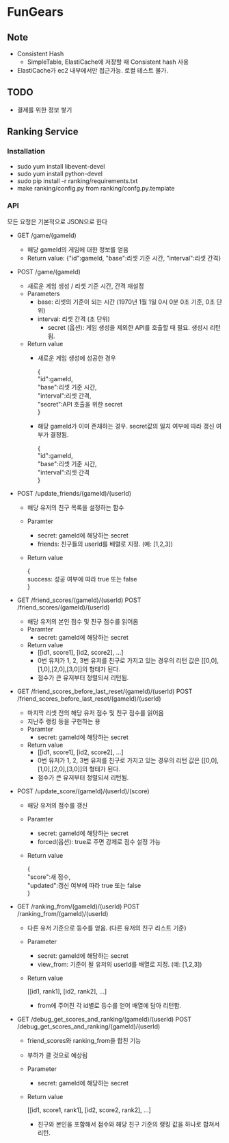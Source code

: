 # FunGears

## Note

  - Consistent Hash
    - SimpleTable, ElastiCache에 저장할 때 Consistent hash 사용
  - ElastiCache가 ec2 내부에서만 접근가능. 로컬 테스트 불가.

## TODO

  - 결제를 위한 정보 쌓기

## Ranking Service

### Installation

  - sudo yum install libevent-devel
  - sudo yum install python-devel
  - sudo pip install -r ranking/requirements.txt
  - make ranking/config.py from ranking/confg.py.template

### API

모든 요청은 기본적으로 JSON으로 한다

  - GET /game/(gameId)
    - 해당 gameId의 게임에 대한 정보를 얻음
    - Return value: {"id":gameId, "base":리셋 기준 시간, "interval":리셋 간격}
  - POST /game/(gameId)
    - 새로운 게임 생성 / 리셋 기준 시간, 간격 재설정
    - Parameters
      - base: 리셋의 기준이 되는 시간 (1970년 1월 1일 0시 0분 0초 기준, 0초 단위)
  	  - interval: 리셋 간격 (초 단위)
	    - secret (옵션): 게임 생성을 제외한 API를 호출할 때 필요. 생성시 리턴됨.
    - Return value
      - 새로운 게임 생성에 성공한 경우

          {  
            "id":gameId,  
            "base":리셋 기준 시간,  
            "interval":리셋 간격,  
            "secret":API 호출을 위한 secret  
          }

      - 해당 gameId가 이미 존재하는 경우. secret값의 일치 여부에 따라 갱신 여부가 결정됨.

          {  
            "id":gameId,  
            "base":리셋 기준 시간,  
            "interval":리셋 간격  
          }
  
  - POST /update_friends/(gameId)/(userId)
    - 해당 유저의 친구 목록을 설정하는 함수
    - Paramter
      - secret: gameId에 해당하는 secret
      - friends: 친구들의 userId를 배렬로 지정. (예: [1,2,3])
    - Return value

        {  
          success: 성공 여부에 따라 true 또는 false  
        }

  - GET /friend_scores/(gameId)/(userId)
    POST /friend_scores/(gameId)/(userId)
    - 해당 유저의 본인 점수 및 친구 점수를 읽어옴
    - Paramter
      - secret: gameId에 해당하는 secret
    - Return value
      - [[id1, score1], [id2, score2], ...]
      - 0번 유저가 1, 2, 3번 유저를 친구로 가지고 있는 경우의 리턴 값은 [[0,0],[1,0],[2,0],[3,0]]의 형태가 된다.
	  - 점수가 큰 유저부터 정렬되서 리턴됨.

  - GET /friend_scores_before_last_reset/(gameId)/(userId)
    POST /friend_scores_before_last_reset/(gameId)/(userId)
    - 마지막 리셋 전의 해당 유저 점수 및 친구 점수를 읽어옴
	- 지난주 랭킹 등을 구현하는 용
    - Paramter
      - secret: gameId에 해당하는 secret
    - Return value
      - [[id1, score1], [id2, score2], ...]
      - 0번 유저가 1, 2, 3번 유저를 친구로 가지고 있는 경우의 리턴 값은 [[0,0],[1,0],[2,0],[3,0]]의 형태가 된다.
	  - 점수가 큰 유저부터 정렬되서 리턴됨.

  - POST /update_score/(gameId)/(userId)/(score)
    - 해당 유저의 점수를 갱신
    - Paramter
      - secret: gameId에 해당하는 secret
	  - forced(옵션): true로 주면 강제로 점수 설정 가능
    - Return value

        {  
          "score":새 점수,  
          "updated":갱신 여부에 따라 true 또는 false  
        }

  - GET /ranking_from/(gameId)/(userId)
    POST /ranking_from/(gameId)/(userId)
    - 다른 유저 기준으로 등수를 얻음. (다른 유저의 친구 리스트 기준)
    - Parameter
      - secret: gameId에 해당하는 secret
      - view_from: 기준이 될 유저의 userId를 배열로 지정. (예: [1,2,3])
    - Return value

        [[id1, rank1], [id2, rank2], ...]

      - from에 주어진 각 id별로 등수를 얻어 배열에 담아 리턴함.

  - GET /debug_get_scores_and_ranking/(gameId)/(userId)
    POST /debug_get_scores_and_ranking/(gameId)/(userId)
    - friend_scores와 ranking_from을 합친 기능
	- 부하가 클 것으로 예상됨
    - Parameter
      - secret: gameId에 해당하는 secret
    - Return value

        [[id1, score1, rank1], [id2, score2, rank2], ...]

      - 친구와 본인을 포함해서 점수와 해당 친구 기준의 랭킹 값을 하나로 합쳐서 리턴.
